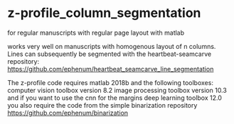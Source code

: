# z-profile_column_segmentation
for regular manuscripts with regular page layout with matlab

works very well on manuscripts with homogenous layout of n columns. 
Lines can subsequently be segmented with the heartbeat-seamcarve repository: 
https://github.com/ephenum/heartbeat_seamcarve_line_segmentation

The z-profile code requires matlab 2018b and the following toolboxes:
  computer vision toolbox version 8.2
  image processing toolbox version 10.3
  and if you want to use the cnn for the margins
    deep learning toolbox 12.0
you also require the code from the simple binarization repository https://github.com/ephenum/binarization 
